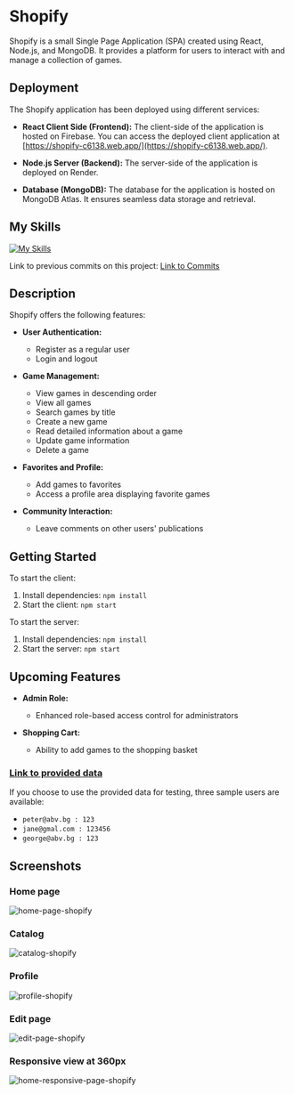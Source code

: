 # Shopify

Shopify is a small Single Page Application (SPA) created using React, Node.js, and MongoDB. It provides a platform for users to interact with and manage a collection of games.

## Deployment

The Shopify application has been deployed using different services:

- **React Client Side (Frontend):** The client-side of the application is hosted on Firebase. You can access the deployed client application at [https://shopify-c6138.web.app/](https://shopify-c6138.web.app/).

- **Node.js Server (Backend):** The server-side of the application is deployed on Render.

- **Database (MongoDB):** The database for the application is hosted on MongoDB Atlas. It ensures seamless data storage and retrieval.

## My Skills
[![My Skills](https://skillicons.dev/icons?i=react,js,html,css,nodejs,mongodb,vscode,stackoverflow)](https://skillicons.dev)

Link to previous commits on this project: [Link to Commits](https://github.com/VladimirovMario/JS-Front-End/tree/main/02.%20React%20-2023/01.%20Shopify)

## Description

Shopify offers the following features:

- **User Authentication:**
  - Register as a regular user
  - Login and logout

- **Game Management:**
  - View games in descending order
  - View all games
  - Search games by title
  - Create a new game
  - Read detailed information about a game
  - Update game information
  - Delete a game

- **Favorites and Profile:**
  - Add games to favorites
  - Access a profile area displaying favorite games

- **Community Interaction:**
  - Leave comments on other users' publications

## Getting Started

To start the client:

1. Install dependencies: `npm install`
2. Start the client: `npm start`

To start the server:

1. Install dependencies: `npm install`
2. Start the server: `npm start`

## Upcoming Features

- **Admin Role:**
  - Enhanced role-based access control for administrators

- **Shopping Cart:**
  - Ability to add games to the shopping basket


### [Link to provided data](https://github.com/VladimirovMario/JS-Front-End/tree/main/02.%20React%20-2023/01.%20Shopify/data)

If you choose to use the provided data for testing, three sample users are available:
- `peter@abv.bg : 123`
- `jane@gmal.com : 123456`
- `george@abv.bg : 123`


## Screenshots

### Home page

![home-page-shopify](https://user-images.githubusercontent.com/103949296/230657555-4da79923-714a-48c8-b762-a3753739cff8.png)

### Catalog

![catalog-shopify](https://user-images.githubusercontent.com/103949296/230731921-8aa5438a-952f-4227-9fe1-78217c57331e.png)

### Profile

![profile-shopify](https://user-images.githubusercontent.com/103949296/230658287-8624d7cd-abd7-4ce6-a37d-288511cc5dc1.png)

### Edit page

![edit-page-shopify](https://user-images.githubusercontent.com/103949296/230657687-42b6de54-38e4-4c3e-9f4a-69eea21f1fc2.png)

###  Responsive view at 360px

![home-responsive-page-shopify ](https://github.com/VladimirovMario/Shopify/assets/103949296/6fd8c704-2502-4060-9e43-28454c97957c)
